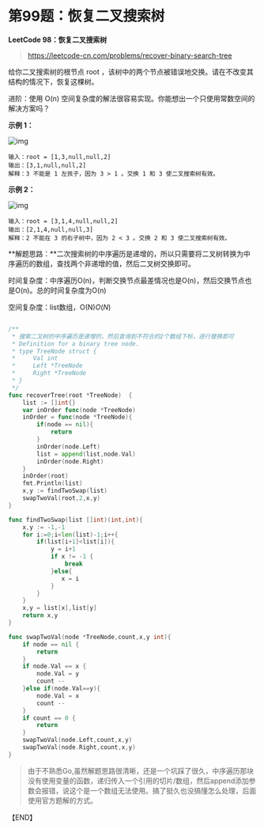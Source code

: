 # 第99题：恢复二叉搜索树

**LeetCode 98：恢复二叉搜索树**

> https://leetcode-cn.com/problems/recover-binary-search-tree

给你二叉搜索树的根节点 root ，该树中的两个节点被错误地交换。请在不改变其结构的情况下，恢复这棵树。

进阶：使用 O(n) 空间复杂度的解法很容易实现。你能想出一个只使用常数空间的解决方案吗？

**示例 1：**

![img](https://assets.leetcode.com/uploads/2020/10/28/recover1.jpg)

```
输入：root = [1,3,null,null,2]
输出：[3,1,null,null,2]
解释：3 不能是 1 左孩子，因为 3 > 1 。交换 1 和 3 使二叉搜索树有效。
```

**示例 2：**

![img](https://assets.leetcode.com/uploads/2020/10/28/recover2.jpg)

```
输入：root = [3,1,4,null,null,2]
输出：[2,1,4,null,null,3]
解释：2 不能在 3 的右子树中，因为 2 < 3 。交换 2 和 3 使二叉搜索树有效。
```



**解题思路：**二次搜索树的中序遍历是递增的，所以只需要将二叉树转换为中序遍历的数组，查找两个非递增的值，然后二叉树交换即可。

时间复杂度：中序遍历O(n)，判断交换节点最差情况也是O(n)，然后交换节点也是O(n)。总的时间复杂度为O(n)

空间复杂度：list数组，O(N)*O*(*N*)

```Go

/**
 * 搜索二叉树的中序遍历是递增的，然后查询到不符合的2个数组下标，进行替换即可
 * Definition for a binary tree node.
 * type TreeNode struct {
 *     Val int
 *     Left *TreeNode
 *     Right *TreeNode
 * }
 */
func recoverTree(root *TreeNode)  {
    list := []int{}
    var inOrder func(node *TreeNode)
    inOrder = func(node *TreeNode){
        if(node == nil){
            return
        }
        inOrder(node.Left)
        list = append(list,node.Val)
        inOrder(node.Right)
    }
    inOrder(root)
    fmt.Println(list)
    x,y := findTwoSwap(list)
    swapTwoVal(root,2,x,y)
}

func findTwoSwap(list []int)(int,int){
    x,y := -1,-1
    for i:=0;i<len(list)-1;i++{
        if(list[i+1]<list[i]){
            y = i+1
            if x != -1 {
                break 
            }else{
               x = i
            }
        }
    }
    x,y = list[x],list[y]
    return x,y
}

func swapTwoVal(node *TreeNode,count,x,y int){
    if node == nil {
        return 
    }
    if node.Val == x {
        node.Val = y
        count --
    }else if(node.Val==y){
        node.Val = x
        count --
    }
    if count == 0 {
        return 
    }
    swapTwoVal(node.Left,count,x,y)
    swapTwoVal(node.Right,count,x,y)
}
```



> 由于不熟悉Go,虽然解题思路很清晰，还是一个坑踩了很久，中序遍历那块没有使用变量的函数，递归传入一个引用的切片/数组，然后append添加参数会报错，说这个是一个数组无法使用。搞了挺久也没搞懂怎么处理，后面使用官方题解的方式。




【END】